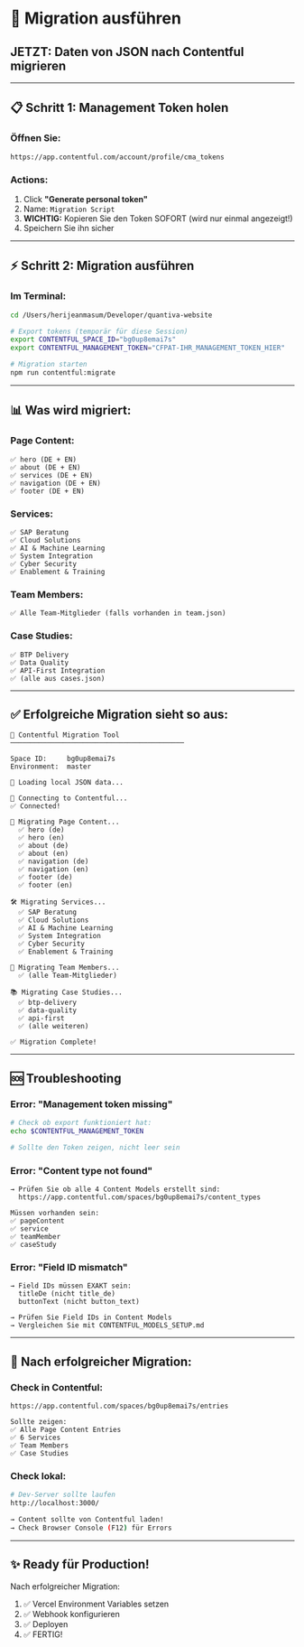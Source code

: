 # 🚀 Migration ausführen

## JETZT: Daten von JSON nach Contentful migrieren

---

## 📋 **Schritt 1: Management Token holen**

### **Öffnen Sie:**
```
https://app.contentful.com/account/profile/cma_tokens
```

### **Actions:**
1. Click **"Generate personal token"**
2. Name: `Migration Script`
3. **WICHTIG:** Kopieren Sie den Token SOFORT (wird nur einmal angezeigt!)
4. Speichern Sie ihn sicher

---

## ⚡ **Schritt 2: Migration ausführen**

### **Im Terminal:**
```bash
cd /Users/herijeanmasum/Developer/quantiva-website

# Export tokens (temporär für diese Session)
export CONTENTFUL_SPACE_ID="bg0up8emai7s"
export CONTENTFUL_MANAGEMENT_TOKEN="CFPAT-IHR_MANAGEMENT_TOKEN_HIER"

# Migration starten
npm run contentful:migrate
```

---

## 📊 **Was wird migriert:**

### **Page Content:**
```
✅ hero (DE + EN)
✅ about (DE + EN)
✅ services (DE + EN)
✅ navigation (DE + EN)
✅ footer (DE + EN)
```

### **Services:**
```
✅ SAP Beratung
✅ Cloud Solutions
✅ AI & Machine Learning
✅ System Integration
✅ Cyber Security
✅ Enablement & Training
```

### **Team Members:**
```
✅ Alle Team-Mitglieder (falls vorhanden in team.json)
```

### **Case Studies:**
```
✅ BTP Delivery
✅ Data Quality
✅ API-First Integration
✅ (alle aus cases.json)
```

---

## ✅ **Erfolgreiche Migration sieht so aus:**

```
🚀 Contentful Migration Tool
───────────────────────────────────────────

Space ID:     bg0up8emai7s
Environment:  master

📂 Loading local JSON data...

🔌 Connecting to Contentful...
✅ Connected!

📄 Migrating Page Content...
  ✅ hero (de)
  ✅ hero (en)
  ✅ about (de)
  ✅ about (en)
  ✅ navigation (de)
  ✅ navigation (en)
  ✅ footer (de)
  ✅ footer (en)

🛠️ Migrating Services...
  ✅ SAP Beratung
  ✅ Cloud Solutions
  ✅ AI & Machine Learning
  ✅ System Integration
  ✅ Cyber Security
  ✅ Enablement & Training

👥 Migrating Team Members...
  ✅ (alle Team-Mitglieder)

📚 Migrating Case Studies...
  ✅ btp-delivery
  ✅ data-quality
  ✅ api-first
  ✅ (alle weiteren)

✅ Migration Complete!
```

---

## 🆘 **Troubleshooting**

### **Error: "Management token missing"**
```bash
# Check ob export funktioniert hat:
echo $CONTENTFUL_MANAGEMENT_TOKEN

# Sollte den Token zeigen, nicht leer sein
```

### **Error: "Content type not found"**
```
→ Prüfen Sie ob alle 4 Content Models erstellt sind:
  https://app.contentful.com/spaces/bg0up8emai7s/content_types

Müssen vorhanden sein:
✅ pageContent
✅ service
✅ teamMember
✅ caseStudy
```

### **Error: "Field ID mismatch"**
```
→ Field IDs müssen EXAKT sein:
  titleDe (nicht title_de)
  buttonText (nicht button_text)
  
→ Prüfen Sie Field IDs in Content Models
→ Vergleichen Sie mit CONTENTFUL_MODELS_SETUP.md
```

---

## 🎯 **Nach erfolgreicher Migration:**

### **Check in Contentful:**
```
https://app.contentful.com/spaces/bg0up8emai7s/entries

Sollte zeigen:
✅ Alle Page Content Entries
✅ 6 Services
✅ Team Members
✅ Case Studies
```

### **Check lokal:**
```bash
# Dev-Server sollte laufen
http://localhost:3000/

→ Content sollte von Contentful laden!
→ Check Browser Console (F12) für Errors
```

---

## ✨ **Ready für Production!**

Nach erfolgreicher Migration:
1. ✅ Vercel Environment Variables setzen
2. ✅ Webhook konfigurieren
3. ✅ Deployen
4. ✅ FERTIG!


